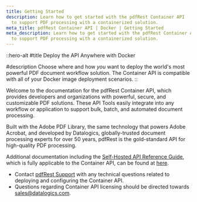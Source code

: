```yaml
---
title: Getting Started
description: Learn how to get started with the pdfRest Container API
  to support PDF processing with a containerized solution.
meta_title: pdfRest Container API | Docker | Getting Started
meta_description: Learn how to get started with the pdfRest Container API
  to support PDF processing with a containerized solution.
---
```


::hero-alt
#title
Deploy the API Anywhere with Docker

#description
Choose where and how *you* want to deploy the world's most powerful PDF document workflow solution. The Container API is compatible with all of your Docker image deployment scenarios.
::

Welcome to the documentation for the pdfRest Container API, which provides developers and organizations with powerful, secure, and customizable PDF solutions. These API Tools easily integrate into any workflow or application to support bulk, batch, and automated document processing.

Built with the Adobe PDF Library, the same technology that powers Adobe Acrobat, and developed by Datalogics, globally-trusted document processing experts for over 50 years, pdfRest is the gold-standard API for high-quality PDF processing.

Additional documentation including the [Self-Hosted API Reference Guide](https://pdfrest.com/pdf-toolkit-self-hosted-reference), which is fully applicable to the Container API, can be found at [here](https://docs.pdfrest.com/pdf-toolkit-self-hosted-reference/).

- Contact [pdfRest Support](https://pdfrest.com/support/) with any technical questions related to deploying and configuring the Container API.
- Questions regarding Container API licensing should be directed towards <sales@datalogics.com>.
